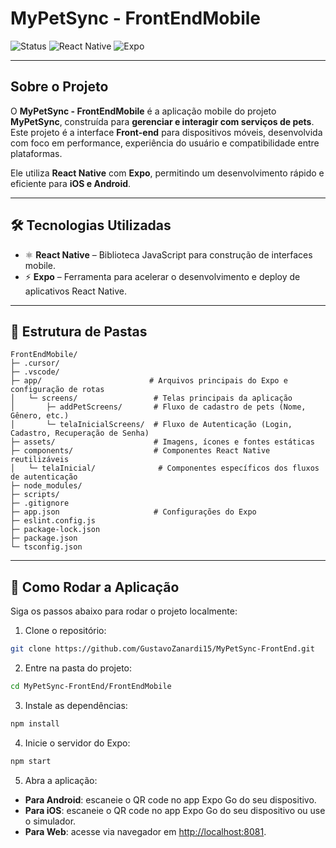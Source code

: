 # MyPetSync - FrontEndMobile

![Status](https://img.shields.io/badge/status-em%20desenvolvimento-yellow)
![React Native](https://img.shields.io/badge/React%20Native-0.71-blue?logo=react)
![Expo](https://img.shields.io/badge/Expo-49-purple?logo=expo)

---

## Sobre o Projeto

O **MyPetSync - FrontEndMobile** é a aplicação mobile do projeto **MyPetSync**, construída para **gerenciar e interagir com serviços de pets**. Este projeto é a interface **Front-end** para dispositivos móveis, desenvolvida com foco em performance, experiência do usuário e compatibilidade entre plataformas.

Ele utiliza **React Native** com **Expo**, permitindo um desenvolvimento rápido e eficiente para **iOS e Android**.

---

## 🛠️ Tecnologias Utilizadas

* ⚛️ **React Native** – Biblioteca JavaScript para construção de interfaces mobile.
* ⚡ **Expo** – Ferramenta para acelerar o desenvolvimento e deploy de aplicativos React Native.

---

## 📂 Estrutura de Pastas

```
FrontEndMobile/
├─ .cursor/
├─ .vscode/
├─ app/                        # Arquivos principais do Expo e configuração de rotas
│   └─ screens/                 # Telas principais da aplicação
│       ├─ addPetScreens/       # Fluxo de cadastro de pets (Nome, Gênero, etc.)
│       └─ telaInicialScreens/  # Fluxo de Autenticação (Login, Cadastro, Recuperação de Senha)
├─ assets/                      # Imagens, ícones e fontes estáticas
├─ components/                  # Componentes React Native reutilizáveis
│   └─ telaInicial/              # Componentes específicos dos fluxos de autenticação
├─ node_modules/
├─ scripts/
├─ .gitignore
├─ app.json                     # Configurações do Expo
├─ eslint.config.js
├─ package-lock.json
├─ package.json
└─ tsconfig.json
```

---

## 🚀 Como Rodar a Aplicação

Siga os passos abaixo para rodar o projeto localmente:

1. Clone o repositório:

```bash
git clone https://github.com/GustavoZanardi15/MyPetSync-FrontEnd.git
```

2. Entre na pasta do projeto:

```bash
cd MyPetSync-FrontEnd/FrontEndMobile
```

3. Instale as dependências:

```bash
npm install
```

4. Inicie o servidor do Expo:

```bash
npm start
```

5. Abra a aplicação:

* **Para Android**: escaneie o QR code no app Expo Go do seu dispositivo.
* **Para iOS**: escaneie o QR code no app Expo Go do seu dispositivo ou use o simulador.
* **Para Web**: acesse via navegador em [http://localhost:8081](http://localhost:8081).
